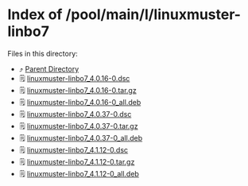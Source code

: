 
# Index of /pool/main/l/linuxmuster-linbo7
Files in this directory:
- ⤴ [Parent Directory](../)
- 🗒 [linuxmuster-linbo7_4.0.16-0.dsc](linuxmuster-linbo7_4.0.16-0.dsc)
- 🗒 [linuxmuster-linbo7_4.0.16-0.tar.gz](linuxmuster-linbo7_4.0.16-0.tar.gz)
- 🗒 [linuxmuster-linbo7_4.0.16-0_all.deb](linuxmuster-linbo7_4.0.16-0_all.deb)
- 🗒 [linuxmuster-linbo7_4.0.37-0.dsc](linuxmuster-linbo7_4.0.37-0.dsc)
- 🗒 [linuxmuster-linbo7_4.0.37-0.tar.gz](linuxmuster-linbo7_4.0.37-0.tar.gz)
- 🗒 [linuxmuster-linbo7_4.0.37-0_all.deb](linuxmuster-linbo7_4.0.37-0_all.deb)
- 🗒 [linuxmuster-linbo7_4.1.12-0.dsc](linuxmuster-linbo7_4.1.12-0.dsc)
- 🗒 [linuxmuster-linbo7_4.1.12-0.tar.gz](linuxmuster-linbo7_4.1.12-0.tar.gz)
- 🗒 [linuxmuster-linbo7_4.1.12-0_all.deb](linuxmuster-linbo7_4.1.12-0_all.deb)
